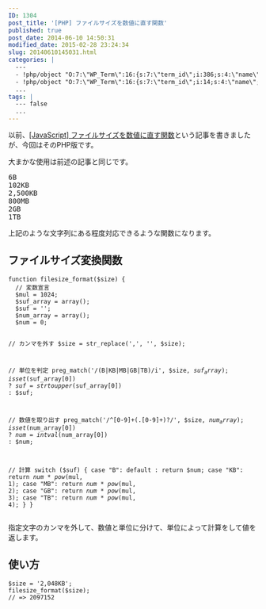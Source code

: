 ```yaml
---
ID: 1304
post_title: '[PHP] ファイルサイズを数値に直す関数'
published: true
post_date: 2014-06-10 14:50:31
modified_date: 2015-02-28 23:24:34
slug: 20140610145031.html
categories: |
  ---
  - !php/object "O:7:\"WP_Term\":16:{s:7:\"term_id\";i:386;s:4:\"name\";s:3:\"PHP\";s:4:\"slug\";s:3:\"php\";s:10:\"term_group\";i:0;s:16:\"term_taxonomy_id\";i:404;s:8:\"taxonomy\";s:8:\"category\";s:11:\"description\";s:0:\"\";s:6:\"parent\";i:0;s:5:\"count\";i:23;s:6:\"filter\";s:3:\"raw\";s:6:\"cat_ID\";i:386;s:14:\"category_count\";i:23;s:20:\"category_description\";s:0:\"\";s:8:\"cat_name\";s:3:\"PHP\";s:17:\"category_nicename\";s:3:\"php\";s:15:\"category_parent\";i:0;}"
  - !php/object "O:7:\"WP_Term\":16:{s:7:\"term_id\";i:14;s:4:\"name\";s:15:\"\u30D7\u30ED\u30B0\u30E9\u30E0\";s:4:\"slug\";s:7:\"program\";s:10:\"term_group\";i:0;s:16:\"term_taxonomy_id\";i:14;s:8:\"taxonomy\";s:8:\"category\";s:11:\"description\";s:0:\"\";s:6:\"parent\";i:0;s:5:\"count\";i:121;s:6:\"filter\";s:3:\"raw\";s:6:\"cat_ID\";i:14;s:14:\"category_count\";i:121;s:20:\"category_description\";s:0:\"\";s:8:\"cat_name\";s:15:\"\u30D7\u30ED\u30B0\u30E9\u30E0\";s:17:\"category_nicename\";s:7:\"program\";s:15:\"category_parent\";i:0;}"
  ...
tags: |
  --- false
  ...
---
```

以前、<a href="https://b.0218.jp/20140424142720.html">[JavaScript] ファイルサイズを数値に直す関数</a>という記事を書きましたが、今回はそのPHP版です。

大まかな使用は前述の記事と同じです。
<pre>
6B
102KB
2,500KB
800MB
2GB
1TB
</pre>
上記のような文字列にある程度対応できるような関数になります。
<!--more-->
<h2>ファイルサイズ変換関数</h2>
<pre class="language-php"><code>function filesize_format($size) {
  // 変数宣言
  $mul = 1024;
  $suf_array = array();
  $suf = '';
  $num_array = array();
  $num = 0;
  
  // カンマを外す
  $size = str_replace(',', '', $size);
  
  // 単位を判定
  preg_match('/(B|KB|MB|GB|TB)/i', $size, $suf_array);
  isset($suf_array[0]) ? $suf = strtoupper($suf_array[0]) : $suf;
  
  // 数値を取り出す
  preg_match('/^[0-9]+(\.[0-9]+)?/', $size, $num_array);
  isset($num_array[0]) ? $num = intval($num_array[0]) : $num;
  
  // 計算
  switch ($suf) {
      case "B":
      default :
          return $num;
      case "KB":
          return $num * pow($mul, 1);
      case "MB":
          return $num * pow($mul, 2);
      case "GB":
          return $num * pow($mul, 3);
      case "TB":
          return $num * pow($mul, 4);
  }
}</code></pre>
指定文字のカンマを外して、数値と単位に分けて、単位によって計算をして値を返します。

<h2>使い方</h2>
<pre class="language-php"><code>$size = '2,048KB';
filesize_format($size);
// => 2097152</code></pre>